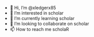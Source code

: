 - 👋 Hi, I’m @xledgerx85
- 👀 I’m interested in scholar  
- 🌱 I’m currently learning scholar
- 💞️ I’m looking to collaborate on scholar
- 📫 How to reach me scholaR

<!---
xledgerx85/xledgerx85 is a ✨ special ✨ repository because its `README.md` (this file) appears on your GitHub profile.
You can click the Preview link to take a look at your changes.
--->

